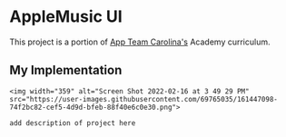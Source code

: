 # AppleMusic UI

This project is a portion of <a href="https://appteamcarolina.com">App Team Carolina's</a> Academy curriculum.

## My Implementation
```
<img width="359" alt="Screen Shot 2022-02-16 at 3 49 29 PM" src="https://user-images.githubusercontent.com/69765035/161447098-74f2bc82-cef5-4d9d-bfeb-88f40e6c0e30.png">
```

```
add description of project here

